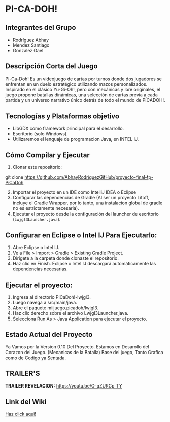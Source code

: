 # PI-CA-DOH! 

## Integrantes del Grupo
 
- Rodríguez Abhay
- Mendez Santiago
- Gonzalez Gael


## Descripción Corta del Juego 

Pi-Ca-Doh! Es un videojuego de cartas por turnos donde dos jugadores se enfrentan en un duelo
estratégico utilizando mazos personalizados. Inspirado en el clásico Yu-Gi-Oh!, pero con mecánicas y
lore originales, el juego propone batallas dinámicas, una selección de cartas previa a cada partida y un
universo narrativo único detrás de todo el mundo de PÍCADOH!.

## Tecnologías y Plataformas objetivo
- LibGDX como framework principal para el desarrollo. 
- Escritorio (solo Windows).
- Utilizaremos el lenguaje de programacion Java, en INTEL IJ.

## Cómo Compilar y Ejecutar 

1. Clonar este repositorio: 

git clone https://github.com/AbhayRodriguezGitHub/proyecto-final-tp-PiCaDoh

2. Importar el proyecto en un IDE como IntelliJ IDEA o Eclipse 
3. Configurar las dependencias de Gradle (Al ser un proyecto Litoff, incluye el Gradle Wrapper,
   por lo tanto, una instalacion global de gradle no es estrictamente necesaria).
4. Ejecutar el proyecto desde la configuración del launcher de escritorio (`Lwjgl3Launcher.java`).

## Configurar en Eclipse o Intel IJ Para Ejecutarlo:

1. Abre Eclipse o Intel IJ.
2. Ve a File > Import > Gradle > Existing Gradle Project.
3. Dirígete a la carpeta donde clonaste el repositorio.
4. Haz clic en Finish. Eclipse o Intel IJ descargará automáticamente las dependencias necesarias.

## Ejecutar el proyecto:

1. Ingresa al directorio PiCaDoh!-lwjgl3.
2. Luego navega a src/main/java.
3. Abre el paquete miijuego.picadoh/lwjgl3.
4. Haz clic derecho sobre el archivo Lwjgl3Launcher.java.
5. Selecciona Run As > Java Application para ejecutar el proyecto.

## Estado Actual del Proyecto
Ya Vamos por la Version 0.10 Del Proyecto. 
Estamos en Desarollo del Corazon del Juego. (Mecanicas de la Batalla)
Base del juego, Tanto Grafica como de Codigo ya Sentada.

## TRAILER'S

**TRAILER REVELACION:** https://youtu.be/O-qZURCp_TY

## Link del Wiki 
[Haz click aqui!](https://github.com/AbhayRodriguezGitHub/proyecto-final-tp-PiCaDoh-/wiki)
